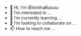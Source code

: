 - 👋 Hi, I’m @AnithaBulusu
- 👀 I’m interested in ...
- 🌱 I’m currently learning ...
- 💞️ I’m looking to collaborate on ...
- 📫 How to reach me ...

<!---
AnithaBulusu/AnithaBulusu is a ✨ special ✨ repository because its `README.md` (this file) appears on your GitHub profile.
You can click the Preview link to take a look at your changes.
--->
